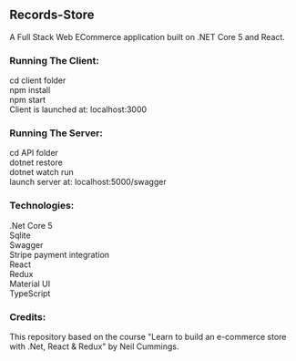 ## Records-Store
A Full Stack Web ECommerce application built on .NET Core 5 and React.

### Running The Client:
cd client folder\
npm install\
npm start\
Client is launched at: localhost:3000 

### Running The Server:
cd API folder\
dotnet restore\
dotnet watch run\
launch server at: localhost:5000/swagger

### Technologies:
.Net Core 5\
Sqlite\
Swagger\
Stripe payment integration\
React\
Redux\
Material UI\
TypeScript

### Credits:
This repository based on the course "Learn to build an e-commerce store with .Net, React & Redux" by Neil Cummings.
